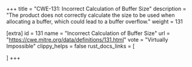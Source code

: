 +++
title = "CWE-131: Incorrect Calculation of Buffer Size"
description	= "The product does not correctly calculate the size to be used when allocating a buffer, which could lead to a buffer overflow."
weight = 131

[extra]
id = 131
name = "Incorrect Calculation of Buffer Size"
url = "https://cwe.mitre.org/data/definitions/131.html"
vote = "Virtually Impossible"
clippy_helps = false
rust_docs_links = [
	
]
+++

